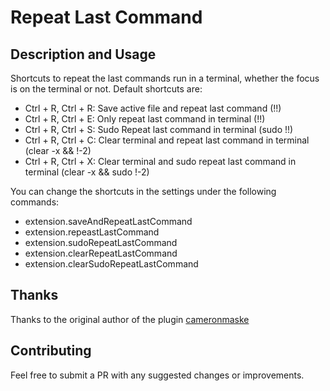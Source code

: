 # Repeat Last Command
## Description and Usage
Shortcuts to repeat the last commands run in a terminal, whether the focus is on the terminal or not.
Default shortcuts are:
- Ctrl + R, Ctrl + R: Save active file and repeat last command (!!)
- Ctrl + R, Ctrl + E: Only repeat last command in terminal (!!)
- Ctrl + R, Ctrl + S: Sudo Repeat last command in terminal (sudo !!)
- Ctrl + R, Ctrl + C: Clear terminal and repeat last command in terminal (clear -x && !-2)
- Ctrl + R, Ctrl + X: Clear terminal and sudo repeat last command in terminal (clear -x && sudo !-2)


You can change the shortcuts in the settings under the following commands:
- extension.saveAndRepeatLastCommand
- extension.repeastLastCommand
- extension.sudoRepeatLastCommand
- extension.clearRepeatLastCommand
- extension.clearSudoRepeatLastCommand

## Thanks
Thanks to the original author of the plugin [cameronmaske](https://github.com/cameronmaske/rerun-last-command-vscode)

## Contributing
Feel free to submit a PR with any suggested changes or improvements.